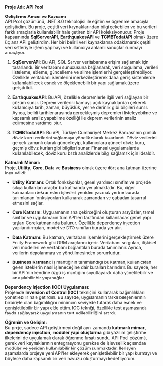 **Proje Adı: API Pool**  

**Geliştirme Amacı ve Kapsam:**  
API Pool çözümünü, .NET 8.0 teknolojisi ile eğitim ve öğrenme amacıyla geliştirdim. Bu proje, çeşitli veri kaynaklarından bilgi çekebilen ve bu verileri farklı amaçlarla kullanılabilir hale getiren bir API koleksiyonudur. Proje kapsamında **SqlServerAPI**, **EarthquakesAPI** ve **TCMBTodatAPI** olmak üzere üç ana API geliştirdim. Her biri belirli veri kaynaklarına odaklanarak çeşitli veri setleriyle işlem yapmayı ve kullanıcıya anlamlı sonuçlar sunmayı amaçlıyor. 

1. **SqlServerAPI**: Bu API, SQL Server veritabanına erişim sağlamak için tasarlandı. Bir veritabanı sunucusuna bağlanarak, veri sorgulama, verileri listeleme, ekleme, güncelleme ve silme işlemlerini gerçekleştirebiliyor. Özellikle veritabanı işlemlerini merkezileştirerek daha geniş sistemlerde kullanılabilecek esnek ve ölçeklenebilir bir yapı sağlamak üzere geliştirildi.

2. **EarthquakesAPI**: Bu API, özellikle depremlerle ilgili veri sağlayan bir çözüm sunar. Deprem verilerini kamuya açık kaynaklardan çekerek kullanıcıya tarih, zaman, büyüklük, yer ve derinlik gibi bilgileri sunar. Ayrıca, belirli tarihler arasında gerçekleşmiş depremleri listeleyebilme ve kapsamlı analiz yapabilme özelliği ile deprem verilerinin analiz edilmesine yardımcı olur.

3. **TCMBTodatAPI**: Bu API, Türkiye Cumhuriyet Merkez Bankası'nın günlük döviz kuru verilerini sağlamaya yönelik olarak tasarlandı. Döviz verilerini gerçek zamanlı olarak güncelleyip, kullanıcılara güncel döviz kuru, geçmiş döviz kurları gibi bilgileri sunar. Finansal uygulamalarda kullanılabilecek, döviz kuru bazlı analizlerde bilgi sağlamak için idealdir.

**Katmanlı Mimari:**  
Proje, **Utility**, **Core**, **Data** ve **Business** olmak üzere dört ana katman üzerine inşa edildi:

- **Utility Katmanı**: Ortak fonksiyonlar, genel yardımcı sınıflar ve projede sıkça kullanılan araçlar bu katmanda yer almaktadır. Bu, diğer katmanların tekrar eden işlevleri yeniden yazmak yerine burada tanımlanan fonksiyonları kullanarak zamandan ve çabadan tasarruf etmesini sağlar.
  
- **Core Katmanı**: Uygulamanın ana çekirdeğini oluşturan arayüzler, temel sınıflar ve uygulamanın tüm API’leri tarafından kullanılacak genel yapı taşları Core katmanında bulunur. Özellikle dependency injection yapılandırmaları, model ve DTO sınıfları burada yer alır.

- **Data Katmanı**: Bu katman, veritabanı işlemlerini gerçekleştirmek üzere Entity Framework gibi ORM araçlarını içerir. Veritabanı sorguları, ilişkisel veri modelleri ve veritabanı bağlantıları burada tanımlanır. Ayrıca, verilerin depolanması ve yönetilmesinden sorumludur.

- **Business Katmanı**: İş mantığının tanımlandığı bu katman, kullanıcıdan gelen isteklerin nasıl işleneceğine dair kuralları barındırır. Bu sayede, her bir API'nin kendine özgü iş mantığını soyutlayarak daha yönetilebilir ve anlaşılabilir bir yapı sağlar.

**Dependency Injection (IOC) Uygulaması:**  
Projemde **Inversion of Control (IOC)** tekniğini kullanarak bağımlılıkları yönetilebilir hale getirdim. Bu sayede, uygulamanın farklı bileşenlerinin birbiriyle olan bağımlılığını minimum seviyede tutarak daha esnek ve genişletilebilir bir yapı elde ettim. IOC tekniği, özellikle test aşamasında fayda sağlayarak uygulamanın test edilebilirliğini artırdı.

**Öğrenim ve Gelişim:**  
Bu proje, sadece API geliştirmeyi değil aynı zamanda **katmanlı mimari, dependency injection, modüler yapı oluşturma** gibi yazılım geliştirme ilkelerini de uygulamalı olarak öğrenme fırsatı sundu. API Pool çözümü, gerek veri kaynaklarının entegrasyonu gerekse de işlevsellik açısından modüler ve yeniden kullanılabilir bir çözüm sunmaktadır. İlerleyen aşamalarda projeye yeni API'ler ekleyerek genişletilebilir bir yapı kurmayı ve böylece daha kapsamlı bir veri havuzu oluşturmayı hedefliyorum.
